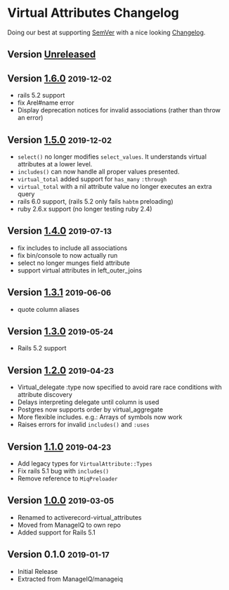 # Virtual Attributes Changelog

Doing our best at supporting [SemVer](http://semver.org/) with
a nice looking [Changelog](http://keepachangelog.com).

## Version [Unreleased]

## Version [1.6.0] <small>2019-12-02</small>

* rails 5.2 support
* fix Arel#name error
* Display deprecation notices for invalid associations (rather than throw an error)

## Version [1.5.0] <small>2019-12-02</small>

* `select()` no longer modifies `select_values`. It understands virtual attributes at a lower level.
* `includes()` can now handle all proper values presented.
* `virtual_total` added support for `has_many` `:through`
* `virtual_total` with a nil attribute value no longer executes an extra query
* rails 6.0 support, (rails 5.2 only fails `habtm` preloading)
* ruby 2.6.x support (no longer testing ruby 2.4)

## Version [1.4.0] <small>2019-07-13</small>

* fix includes to include all associations
* fix bin/console to now actually run
* select no longer munges field attribute
* support virtual attributes in left_outer_joins

## Version [1.3.1] <small>2019-06-06</small>

* quote column aliases

## Version [1.3.0] <small>2019-05-24</small>

* Rails 5.2 support

## Version [1.2.0] <small>2019-04-23</small>

* Virtual_delegate :type now specified to avoid rare race conditions with attribute discovery
* Delays interpreting delegate until column is used
* Postgres now supports order by virtual_aggregate
* More flexible includes. e.g.: Arrays of symbols now work
* Raises errors for invalid `includes()` and `:uses`

## Version [1.1.0] <small>2019-04-23</small>

* Add legacy types for `VirtualAttribute::Types`
* Fix rails 5.1 bug with `includes()`
* Remove reference to `MiqPreloader`

## Version [1.0.0] <small>2019-03-05</small>

* Renamed to activerecord-virtual_attributes
* Moved from ManageIQ to own repo
* Added support for Rails 5.1

## Version 0.1.0 <small>2019-01-17</small>

* Initial Release
* Extracted from ManageIQ/manageiq

[Unreleased]: https://github.com/ManageIQ/activerecord-virtual_attributes/compare/v1.6.0...HEAD
[1.6.0]: https://github.com/ManageIQ/activerecord-virtual_attributes/compare/v1.5.0...v1.6.0
[1.5.0]: https://github.com/ManageIQ/activerecord-virtual_attributes/compare/v1.4.0...v1.5.0
[1.4.0]: https://github.com/ManageIQ/activerecord-virtual_attributes/compare/v1.3.1...v1.4.0
[1.3.1]: https://github.com/ManageIQ/activerecord-virtual_attributes/compare/v1.3.0...v1.3.1
[1.3.0]: https://github.com/ManageIQ/activerecord-virtual_attributes/compare/v1.2.0...v1.3.0
[1.2.0]: https://github.com/ManageIQ/activerecord-virtual_attributes/compare/v1.1.0...v1.2.0
[1.1.0]: https://github.com/ManageIQ/activerecord-virtual_attributes/compare/v1.0.0...v1.1.0
[1.0.0]: https://github.com/ManageIQ/activerecord-virtual_attributes/compare/v0.1.0...v1.0.0
